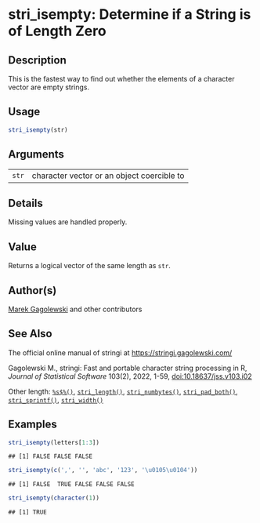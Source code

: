 # stri_isempty: Determine if a String is of Length Zero

## Description

This is the fastest way to find out whether the elements of a character vector are empty strings.

## Usage

``` r
stri_isempty(str)
```

## Arguments

|       |                                            |
|-------|--------------------------------------------|
| `str` | character vector or an object coercible to |

## Details

Missing values are handled properly.

## Value

Returns a logical vector of the same length as `str`.

## Author(s)

[Marek Gagolewski](https://www.gagolewski.com/) and other contributors

## See Also

The official online manual of <span class="pkg">stringi</span> at <https://stringi.gagolewski.com/>

Gagolewski M., <span class="pkg">stringi</span>: Fast and portable character string processing in R, *Journal of Statistical Software* 103(2), 2022, 1-59, [doi:10.18637/jss.v103.i02](https://doi.org/10.18637/jss.v103.i02)

Other length: [`%s$%()`](+25s+24+25.md), [`stri_length()`](stri_length.md), [`stri_numbytes()`](stri_numbytes.md), [`stri_pad_both()`](stri_pad.md), [`stri_sprintf()`](stri_sprintf.md), [`stri_width()`](stri_width.md)

## Examples




``` r
stri_isempty(letters[1:3])
```

```
## [1] FALSE FALSE FALSE
```

``` r
stri_isempty(c(',', '', 'abc', '123', '\u0105\u0104'))
```

```
## [1] FALSE  TRUE FALSE FALSE FALSE
```

``` r
stri_isempty(character(1))
```

```
## [1] TRUE
```
